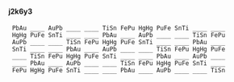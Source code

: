 #### j2k6y3 

     PbAu ____ AuPb ____ ____ TiSn FePu HgHg PuFe SnTi ____ ____ 
     HgHg PuFe SnTi ____ ____ PbAu ____ AuPb ____ ____ TiSn FePu 
     AuPb ____ ____ TiSn FePu HgHg PuFe SnTi ____ ____ PbAu ____ 
     SnTi ____ ____ PbAu ____ AuPb ____ ____ TiSn FePu HgHg PuFe 
     ____ TiSn FePu HgHg PuFe SnTi ____ ____ PbAu ____ AuPb ____ 
     ____ PbAu ____ AuPb ____ ____ TiSn FePu HgHg PuFe SnTi ____ 
     FePu HgHg PuFe SnTi ____ ____ PbAu ____ AuPb ____ ____ TiSn 

